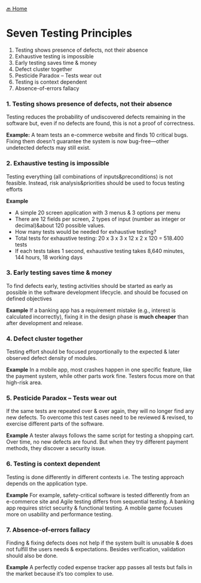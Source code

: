 [🔙 Home](../home.md)

# Seven Testing Principles

1. Testing shows presence of defects, not their absence
2. Exhaustive testing is impossible
3. Early testing saves time & money
4. Defect cluster together
5. Pesticide Paradox – Tests wear out
6. Testing is context dependent
7. Absence-of-errors fallacy

### 1. Testing shows presence of defects, not their absence
Testing reduces the probability of undiscovered defects remaining in the software but, even if no defects are found, 
this is not a proof of correctness. 

**Example:** 
A team tests an e-commerce website and finds 10 critical bugs. Fixing them doesn't guarantee the system is now bug-free—other undetected defects may still exist.

### 2. Exhaustive testing is impossible
Testing everything (all combinations of inputs&preconditions) is not feasible.
Instead, risk analysis&priorities should be used to focus testing efforts

**Example**
* A simple 20 screen application with 3 menus & 3 options per menu
* There are 12 fields per screen, 2 types of input (number as integer or
decimal)&about 120 possible values.
* How many tests would be needed for exhaustive testing? 
* Total tests for exhaustive testing: 20 x 3 x 3 x 12 x 2 x 120 = 518.400 tests
* If each tests takes 1 second, exhaustive testing takes 8,640 minutes, 144
hours, 18 working days 

### 3. Early testing saves time & money
To find defects early, testing activities should be started as early as possible in the software development lifecycle.
and should be focused on defined objectives

**Example**
If a banking app has a requirement mistake (e.g., interest is calculated incorrectly), fixing it in the design phase is **much cheaper** than after development and release.

### 4. Defect cluster together
Testing effort should be focused proportionally to the expected & later observed defect density of modules.

**Example**
In a mobile app, most crashes happen in one specific feature, like the payment system, while other parts work fine. Testers focus more on that high-risk area.

### 5. Pesticide Paradox – Tests wear out
If the same tests are repeated over & over again, they will no longer find any new defects. 
To overcome this test cases need to be reviewed & revised, to exercise different parts of the software.

**Example**
A tester always follows the same script for testing a shopping cart. Over time, no new defects are found. But when they try different payment methods, they discover a security issue.

### 6. Testing is context dependent
Testing is done differently in different contexts i.e. The testing approach depends on the application type.

**Example**
For example, safety-critical software is tested differently from an e-commerce site and Agile testing differs from sequential testing.
A banking app requires strict security & functional testing.
A mobile game focuses more on usability and performance testing.

### 7. Absence-of-errors fallacy
Finding & fixing defects does not help if the system built is unusable & does not fulfill the users needs & expectations. 
Besides verification, validation should also be done.

**Example**
A perfectly coded expense tracker app passes all tests but fails in the market because it’s too complex to use.